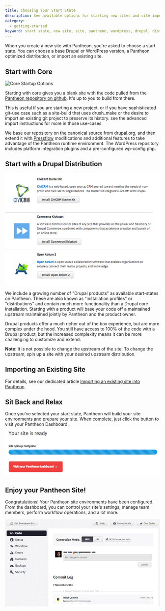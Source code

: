 ```yaml
---
title: Choosing Your Start State
description: See available options for starting new sites and site import considerations.
category:
  - getting-started
keyword: start state, new site, site, pantheon, wordpress, drupal, distribution
---
```

When you create a new site with Pantheon, you're asked to choose a start state. You can choose a base Drupal or WordPress version, a Pantheon optimized distribution, or import an existing site.

## Start with Core
![Core Startup Options](/docs/assets/images/core-startup.png)

Starting with core gives you a blank site with the code pulled from the [Pantheon repository on github](https://github.com/pantheon-systems). It's up to you to build from there.

This is useful if you are starting a new project, or if you have sophisticated git-use case such as a site-build that uses drush_make or the desire to import an existing git project to preserve its history. see the advanced import instructions for more in those use-cases.

We base our repository on the canonical source from drupal.org, and then extend it with [Pressflow](http://pressflow.org/) modifications and additional features to take advantage of the Pantheon runtime environment. The WordPress repository includes platform integration plugins and a pre-configured wp-config.php.

## Start with a Drupal Distribution

![Core distribution startup options.](/source/docs/assets/images/desk_images/214003.png)

We include a growing number of "Drupal products" as available start-states on Pantheon. These are also known as "installation profiles" or "distributions" and contain much more functionality than a Drupal core installation. Starting with a product will base your code off a maintained upstream maintained jointly by Pantheon and the product owner.

Drupal products offer a much richer out of the box experience, but are more complex under the hood. You still have access to 100% of the code with a Drupal product, but the increased complexity means it can be more challenging to customize and extend.

<div class="alert alert-warning" role="alert">
<strong>Note</strong>: It is not possible to change the upstream of the site. To change the upstream, spin up a site with your desired upstream distribution.</div>

## Importing an Existing Site

For details, see our dedicated article [Importing an existing site into Pantheon](/docs/articles/sites/create/importing-an-existing-site).

## Sit Back and Relax

Once you've selected your start state, Pantheon will build your site environments and prepare your site. When complete, just click the button to visit your Pantheon Dashboard.
![Site spinup progress bar](/source/docs/assets/images/desk_images/214006.png)

## Enjoy your Pantheon Site!

Congratulations! Your Pantheon site environments have been configured. From the dashboard, you can control your site's settings, manage team members, perform workflow operations, and a lot more.

![Pantheon dashboard after spin up](/source/docs/assets/images/desk_images/214008.png)
